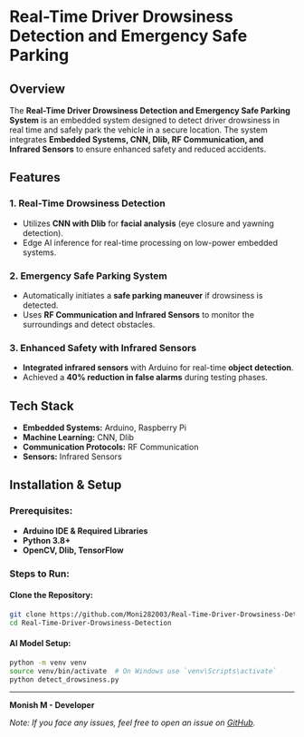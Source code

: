 # Real-Time Driver Drowsiness Detection and Emergency Safe Parking

## Overview
The **Real-Time Driver Drowsiness Detection and Emergency Safe Parking System** is an embedded system designed to detect driver drowsiness in real time and safely park the vehicle in a secure location. The system integrates **Embedded Systems, CNN, Dlib, RF Communication, and Infrared Sensors** to ensure enhanced safety and reduced accidents.

## Features

### 1. Real-Time Drowsiness Detection
- Utilizes **CNN with Dlib** for **facial analysis** (eye closure and yawning detection).
- Edge AI inference for real-time processing on low-power embedded systems.

### 2. Emergency Safe Parking System
- Automatically initiates a **safe parking maneuver** if drowsiness is detected.
- Uses **RF Communication and Infrared Sensors** to monitor the surroundings and detect obstacles.

### 3. Enhanced Safety with Infrared Sensors
- **Integrated infrared sensors** with Arduino for real-time **object detection**.
- Achieved a **40% reduction in false alarms** during testing phases.

## Tech Stack
- **Embedded Systems:** Arduino, Raspberry Pi
- **Machine Learning:** CNN, Dlib
- **Communication Protocols:** RF Communication
- **Sensors:** Infrared Sensors

## Installation & Setup

### Prerequisites:
- **Arduino IDE & Required Libraries**
- **Python 3.8+**
- **OpenCV, Dlib, TensorFlow**

### Steps to Run:
#### Clone the Repository:
```sh
git clone https://github.com/Moni282003/Real-Time-Driver-Drowsiness-Detection.git
cd Real-Time-Driver-Drowsiness-Detection
```

#### AI Model Setup:
```sh
python -m venv venv
source venv/bin/activate  # On Windows use `venv\Scripts\activate`
python detect_drowsiness.py
```

---
**Monish M - Developer**

*Note: If you face any issues, feel free to open an issue on [GitHub](https://github.com/Moni282003/Driver_Drowsiness_Detection/issues).*

